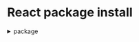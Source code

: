 # React package install
<details> 
 <summary>
  package
 </summary>

1.react install 
npx create-react-app my-app
cd my-app
npm start

2.package for uuid (1:24)
npm install uuid

3.package for React Icon (2:08:06)
Link  https://react-icons.github.io/react-icons/

npm install react-icons --save

3.2nd package for font-awesome  Icon (5:04:06)
npm install --save font-awesome

when use the icon you must go to the section 
and use it 

4. (02:14:58)React Bootstrap styling in React

Link:: https://react-bootstrap.netlify.app/docs/getting-started/introduction 
go to the link and open component and apply 
it for your project  

npm install react-bootstrap bootstrap

5.(05:48:21) form with formik package 
 npm install formik --save
Link https://formik.org/docs/overview

6. (06:04:47) Validate form using yuk package
npm install yup --save
Link : https://www.npmjs.com/package/yup

7. (07:51:20) react-toastify
npm i react-toastify
Link :https://www.npmjs.com/package/react-toastify

8. (09:58:29) react-router
npm i react-router-dom

9.(11:28:01) JSON server
npm i json-server
npx json-server -p 3001 -w database/db.json

10.for swiper js slider 

10. axios install 
npm i axios



11.  D:\2.Youtube-channel\13.lam-dev\1.youtube-shop-ui\0.FiverClone\FustackFiver\fiverUI

"@tanstack/react-query": "^5", 
for something  querry   it is a new package 
so it is very usefull 
</details>



